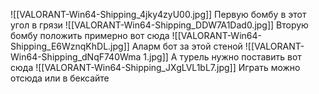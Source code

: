 ![[VALORANT-Win64-Shipping_4jky4zyU00.jpg]]
Первую бомбу в этот угол в грязи
![[VALORANT-Win64-Shipping_DDW7A1Dad0.jpg]]
Вторую бомбу положить примерно вот сюда
![[VALORANT-Win64-Shipping_E6WznqKhDL.jpg]]
Аларм бот за этой стеной
![[VALORANT-Win64-Shipping_dNqF740Wma 1.jpg]]
А турель нужно поставить вот сюда
![[VALORANT-Win64-Shipping_JXgLVL1bL7.jpg]]
Играть можно отсюда или в бексайте